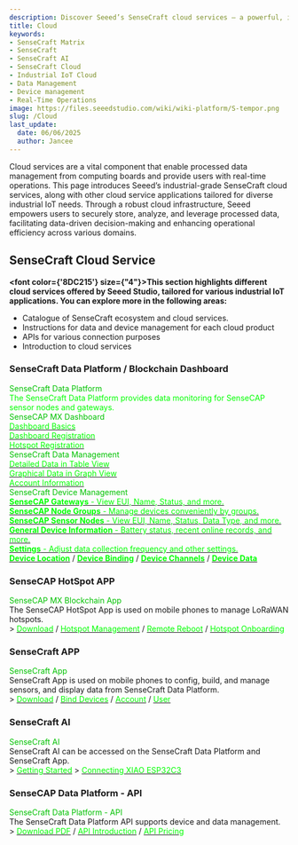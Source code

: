 ```yaml
---
description: Discover Seeed’s SenseCraft cloud services — a powerful, industrial-grade platform designed for efficient data management, real-time operations, and scalable IoT applications. Learn more about how SenseCraft supports your industrial IoT cloud deployment.
title: Cloud
keywords:
- SenseCraft Matrix
- SenseCraft
- SenseCraft AI
- SenseCraft Cloud
- Industrial IoT Cloud
- Data Management
- Device management
- Real-Time Operations
image: https://files.seeedstudio.com/wiki/wiki-platform/S-tempor.png
slug: /Cloud
last_update:
  date: 06/06/2025
  author: Jancee
---
```


Cloud services are a vital component that enable processed data management from computing boards and provide users with real-time operations. This page introduces Seeed’s industrial-grade SenseCraft cloud services, along with other cloud service applications tailored for diverse industrial IoT needs. Through a robust cloud infrastructure, Seeed empowers users to securely store, analyze, and leverage processed data, facilitating data-driven decision-making and enhancing operational efficiency across various domains.

## SenseCraft Cloud Service

<strong><font color={'8DC215'} size={"4"}>This section highlights different cloud services offered by Seeed Studio, tailored for various industrial IoT applications. You can explore more in the following areas:</font></strong>

- Catalogue of SenseCraft ecosystem and cloud services.
- Instructions for data and device management for each cloud product
- APIs for various connection purposes
- Introduction to cloud services

### SenseCraft Data Platform / Blockchain Dashboard

<div class="title_container">
    <div class="title_item" style={{textAlign: 'center'}}>
            <div class="start_card_title" style={{textAlign: 'center'}}><font color={'8DC215'} size={"6"}>SenseCraft Data Platform</font></div>
            <div class="start_card_title" style={{textAlign: 'center'}}><font color={'FFFFFF'} size={"3"}>The SenseCraft Data Platform provides data monitoring for SenseCAP sensor nodes and gateways.</font></div>
    </div>
</div>

<div class="intro_container">
    <div class="intro_item" style={{textAlign: 'center'}}>
            <div class="start_card_title" style={{textAlign: 'center'}}><font color={'8DC215'} size={"5"}>SenseCAP MX Dashboard</font></div>
            <a href="/sensecraft-blockchain/blockchain-dashboard/dashboard-basics" target="_blank"><span><font color={'FFFFFF'} size={"2"}>Dashboard Basics</font></span></a>
            <br/>
            <a href="/sensecraft-blockchain/blockchain-dashboard/dashboard-registration" target="_blank"><span><font color={'FFFFFF'} size={"2"}>Dashboard Registration</font></span></a>
            <br/>
            <a href="/sensecraft-blockchain/blockchain-dashboard/hotspot-registration" target="_blank"><span><font color={'FFFFFF'} size={"2"}>Hotspot Registration</font></span></a>
            <br/>
    </div>
    <div class="intro_item" style={{textAlign: 'center'}}>
            <div class="start_card_title" style={{textAlign: 'center'}}><font color={'8DC215'} size={"5"}>SenseCraft Data Management</font></div>
            <a href="/sensecraft-data-platform/tutorials/data-management#table" target="_blank"><span><font color={'FFFFFF'} size={"2"}>Detailed Data in Table View</font></span></a>
            <br/>
            <a href="/sensecraft-data-platform/tutorials/data-management#graph" target="_blank"><span><font color={'FFFFFF'} size={"2"}>Graphical Data in Graph View</font></span></a>
            <br/>
            <a href="/sensecraft-data_platform/tutorials/data-management#check-account-info" target="_blank"><span><font color={'FFFFFF'} size={"2"}>Account Information</font></span></a>
            <br/>
    </div>
</div>

<div class="independent_container">
    <div class="independent_item" style={{textAlign: 'left'}}>
            <div class="independent_title" style={{textAlign: 'center'}}><font color={'8DC215'} size={"5"}>SenseCraft Device Management</font></div>
            <a href="/sensecraft-data-platform/tutorials/device-management#gateway" target="_blank"><span><font color={'FFFFFF'} size={"2"}><strong>SenseCAP Gateways</strong> - View EUI, Name, Status, and more.</font></span></a>
            <br/>
            <a href="/sensecraft-data-platform/tutorials/device-management#node-group-management" target="_blank"><span><font color={'FFFFFF'} size={"2"}><strong>SenseCAP Node Groups</strong> - Manage devices conveniently by groups.</font></span></a>
            <br/>
            <a href="/sensecraft-data-platform/tutorials/device-management#sensor-node-management" target="_blank"><span><font color={'FFFFFF'} size={"2"}><strong>SenseCAP Sensor Nodes</strong> - View EUI, Name, Status, Data Type, and more.</font></span></a>
            <br/>
            <a href="/sensecraft-data-platform/tutorials/device-management#general-information" target="_blank"><span><font color={'FFFFFF'} size={"2"}><strong>General Device Information</strong> - Battery status, recent online records, and more.</font></span></a>
            <br/>
            <a href="/sensecraft-data-platform/tutorials/device-management#settings" target="_blank"><span><font color={'FFFFFF'} size={"2"}><strong>Settings</strong> - Adjust data collection frequency and other settings.</font></span></a>
            <br/>
            <a href="/sensecraft-data-platform/tutorials/device-management#location" target="_blank"><span><font color={'FFFFFF'} size={"2"}><strong>Device Location</strong></font></span></a> 
            /
            <a href="/sensecraft-data-platform/tutorials/device-management#bind-device" target="_blank"><span><font color={'FFFFFF'} size={"2"}><strong>Device Binding</strong></font></span></a>
            /
            <a href="/sensecraft-data-platform/tutorials/device-management#channel" target="_blank"><span><font color={'FFFFFF'} size={"2"}><strong>Device Channels</strong></font></span></a>
            /
            <a href="/sensecraft-data-platform/tutorials/device-management#data" target="_blank"><span><font color={'FFFFFF'} size={"2"}><strong>Device Data</strong></font></span></a>
    </div>
</div>

### SenseCAP HotSpot APP

<div class="title_container">
    <div class="title_item" style={{textAlign: 'center'}}>
            <div class="start_card_title" style={{textAlign: 'center'}}><font color={'8DC215'} size={"6"}>SenseCAP MX Blockchain App</font></div>
            The SenseCAP HotSpot App is used on mobile phones to manage LoRaWAN hotspots.
            <br/>
            > <a href="/sensecraft-blockchain/sensecraft-hotspot-app/download-app" target="_blank"><span><font color={'FFFFFF'} size={"3"}>Download</font></span></a> / <a href="/sensecraft-blockchain/sensecraft-hotspot-app/hotspot-management" target="_blank"><span><font color={'FFFFFF'} size={"3"}>Hotspot Management</font></span></a> / <a href="/sensecraft-blockchain/sensecraft-hotspot-app/remote-reboot" target="_blank"><span><font color={'FFFFFF'} size={"3"}>Remote Reboot</font></span></a> / <a href="/sensecraft-blockchain/sensecraft-hotspot-app/hotspot-onboarding" target="_blank"><span><font color={'FFFFFF'} size={"3"}>Hotspot Onboarding</font></span></a>
    </div>
</div>

### SenseCraft APP

<div class="title_container">
    <div class="title_item" style={{textAlign: 'center'}}>
            <div class="start_card_title" style={{textAlign: 'center'}}><font color={'8DC215'} size={"6"}>SenseCraft App</font></div>
            SenseCraft App is used on mobile phones to config, build, and manage sensors, and display data from SenseCraft Data Platform.
            <br/>
            > <a href="/sensecraft-app/overview#download" target="_blank"><span><font color={'FFFFFF'} size={"3"}>Download</font></span></a> / <a href="/sensecraft-app/overview#config" target="_blank"><span><font color={'FFFFFF'} size={"3"}>Bind Devices</font></span></a> / <a href="/sensecraft-app/overview#account" target="_blank"><span><font color={'FFFFFF'} size={"3"}>Account</font></span></a> / <a href="/sensecraft-app/overview#user" target="_blank"><span><font color={'FFFFFF'} size={"3"}>User</font></span></a>
    </div>
</div>

### SenseCraft AI

<div class="title_container">
    <div class="title_item" style={{textAlign: 'center'}}>
            <div class="start_card_title" style={{textAlign: 'center'}}><font color={'8DC215'} size={"6"}>SenseCraft AI</font></div>
            SenseCraft AI can be accessed on the SenseCraft Data Platform and SenseCraft App.
            <br/>
            > <a href="/sensecraft-data-platform/applications/ai-advisor" target="_blank"><span><font color={'FFFFFF'} size={"3"}>Getting Started</font></span></a> 
            > <a href="/sensecraft-data-platform/applications/planting-advice" target="_blank"><span><font color={'FFFFFF'} size={"3"}>Connecting XIAO ESP32C3</font></span></a>
    </div>
</div>

### SenseCAP Data Platform - API

<div class="title_container">
    <div class="title_item" style={{textAlign: 'center'}}>
            <div class="start_card_title" style={{textAlign: 'center'}}><font color={'8DC215'} size={"6"}>SenseCraft Data Platform - API</font></div>
            The SenseCraft Data Platform API supports device and data management.
            <br/>
            > <a href="https://sensecap-docs.seeed.cc/pdf/sensecap_opanapi_document_en.pdf" target="_blank"><span><font color={'FFFFFF'} size={"3"}>Download PDF</font></span></a> / <a href="/sensecraft-data-platform/sensecraft-data-platform-api/sensecraft-data-platform-api" target="_blank"><span><font color={'FFFFFF'} size={"3"}>API Introduction</font></span></a> / <a href="/sensecraft-fee/sensecraft-data-platform-api-pricing" target="_blank"><span><font color={'FFFFFF'} size={"3"}>API Pricing</font></span></a>
    </div>
</div>
